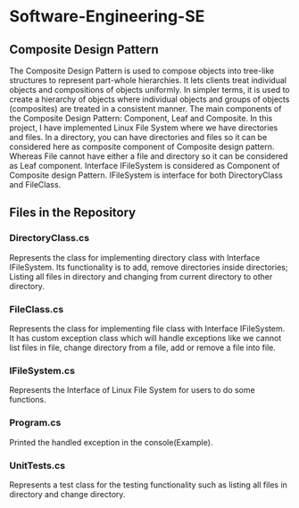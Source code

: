 # Software-Engineering-SE
## Composite Design Pattern
The Composite Design Pattern is used to compose objects into tree-like structures to represent part-whole hierarchies. It lets clients treat individual objects and compositions of objects uniformly. In simpler terms, it is used to create a hierarchy of objects where individual objects and groups of objects (composites) are treated in a consistent manner.
The main components of the Composite Design Pattern: Component, Leaf and Composite.
In this project, I have implemented Linux File System where we have directories and files. In a directory, you can have directories and files so it can be considered here as composite component of Composite design pattern. Whereas File cannot have either a file and directory so it can be considered as Leaf component. Interface IFileSystem is considered as Component of Composite design Pattern.
IFileSystem is interface for both DirectoryClass and FileClass.
## Files in the Repository 
### DirectoryClass.cs 
Represents the class for implementing directory class with Interface IFileSystem. Its functionality is to add, remove directories inside directories; Listing all files in directory and changing from current directory to other directory.
### FileClass.cs
Represents the class for implementing file class with Interface IFileSystem. It has custom exception class which will handle exceptions like we cannot list files in file, change directory from a file, add or remove a file into file. 
### IFileSystem.cs
Represents the Interface of Linux File System for users to do some functions.
### Program.cs
Printed the handled exception in the console(Example).
### UnitTests.cs
Represents a test class for the testing functionality such as listing all files in directory and change directory.
